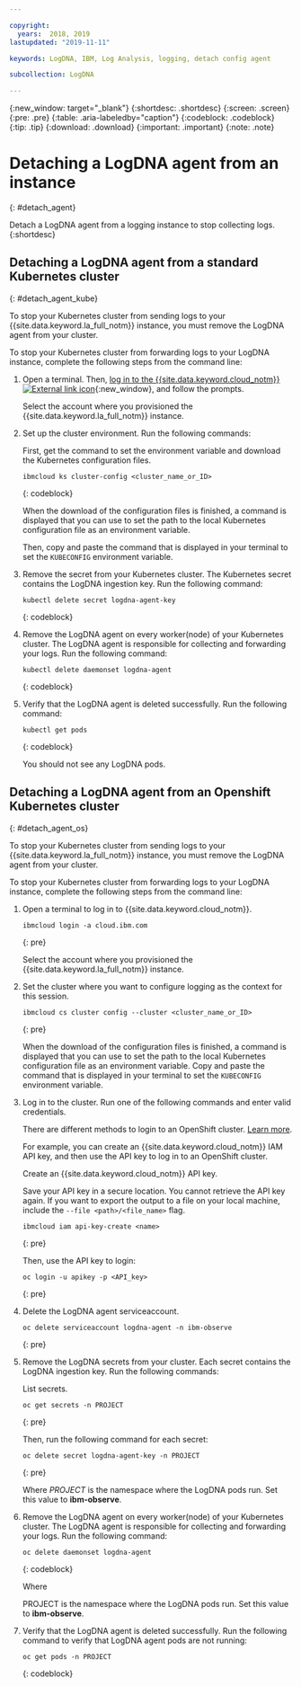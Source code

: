 ```yaml
---

copyright:
  years:  2018, 2019
lastupdated: "2019-11-11"

keywords: LogDNA, IBM, Log Analysis, logging, detach config agent

subcollection: LogDNA

---
```


{:new_window: target="_blank"}
{:shortdesc: .shortdesc}
{:screen: .screen}
{:pre: .pre}
{:table: .aria-labeledby="caption"}
{:codeblock: .codeblock}
{:tip: .tip}
{:download: .download}
{:important: .important}
{:note: .note}

# Detaching a LogDNA agent from an instance
{: #detach_agent}

Detach a LogDNA agent from a logging instance to stop collecting logs.
{:shortdesc}

## Detaching a LogDNA agent from a standard Kubernetes cluster
{: #detach_agent_kube}

To stop your Kubernetes cluster from sending logs to your {{site.data.keyword.la_full_notm}} instance, you must remove the LogDNA agent from your cluster. 

To stop your Kubernetes cluster from forwarding logs to your LogDNA instance, complete the following steps from the command line:

1. Open a terminal. Then, [log in to the {{site.data.keyword.cloud_notm}} ![External link icon](../../icons/launch-glyph.svg "External link icon")](https://cloud.ibm.com/login){:new_window}, and follow the prompts.

    Select the account where you provisioned the {{site.data.keyword.la_full_notm}} instance.

2. Set up the cluster environment. Run the following commands:

    First, get the command to set the environment variable and download the Kubernetes configuration files.

    ```
    ibmcloud ks cluster-config <cluster_name_or_ID>
    ```
    {: codeblock}

    When the download of the configuration files is finished, a command is displayed that you can use to set the path to the local Kubernetes configuration file as an environment variable.

    Then, copy and paste the command that is displayed in your terminal to set the `KUBECONFIG` environment variable.

3. Remove the secret from your Kubernetes cluster. The Kubernetes secret contains the LogDNA ingestion key. Run the following command:

    ```
    kubectl delete secret logdna-agent-key
    ```
    {: codeblock}

4. Remove the LogDNA agent on every worker(node) of your Kubernetes cluster. The LogDNA agent is responsible for collecting and forwarding your logs. Run the following command:

    ```
    kubectl delete daemonset logdna-agent
    ```
    {: codeblock}

5. Verify that the LogDNA agent is deleted successfully. Run the following command:

    ```
    kubectl get pods
    ```
    {: codeblock}

    You should not see any LogDNA pods.


## Detaching a LogDNA agent from an Openshift Kubernetes cluster
{: #detach_agent_os}

To stop your Kubernetes cluster from sending logs to your {{site.data.keyword.la_full_notm}} instance, you must remove the LogDNA agent from your cluster. 

To stop your Kubernetes cluster from forwarding logs to your LogDNA instance, complete the following steps from the command line:

1. Open a terminal to log in to {{site.data.keyword.cloud_notm}}.

   ```
   ibmcloud login -a cloud.ibm.com
   ```
   {: pre}

   Select the account where you provisioned the {{site.data.keyword.la_full_notm}} instance.

2. Set the cluster where you want to configure logging as the context for this session.

   ```
   ibmcloud cs cluster config --cluster <cluster_name_or_ID>
   ```
   {: pre}

   When the download of the configuration files is finished, a command is displayed that you can use to set the path to the local Kubernetes configuration file as an environment variable. Copy and paste the command that is displayed in your terminal to set the `KUBECONFIG` environment variable.

3. Log in to the cluster. Run one of the following commands and enter valid credentials.

    There are different methods to login to an OpenShift cluster. [Learn more](/docs/openshift?topic=openshift-access_cluster#access_automation).

    For example, you can create an {{site.data.keyword.cloud_notm}} IAM API key, and then use the API key to log in to an OpenShift cluster. 

    Create an {{site.data.keyword.cloud_notm}} API key.<p class="important">Save your API key in a secure location. You cannot retrieve the API key again. If you want to export the output to a file on your local machine, include the `--file <path>/<file_name>` flag.</p>

    ```
    ibmcloud iam api-key-create <name>
    ```
    {: pre}

    Then, use the API key to login:

    ```
    oc login -u apikey -p <API_key>
    ```
    {: pre}

4. Delete the LogDNA agent serviceaccount.

    ```
    oc delete serviceaccount logdna-agent -n ibm-observe
    ```
    {: pre}

4. Remove the LogDNA secrets from your cluster. Each secret contains the LogDNA ingestion key. Run the following commands:

    List secrets.

    ```
    oc get secrets -n PROJECT
    ```
    {: pre}

    Then, run the following command for each secret: 
    
    ```
    oc delete secret logdna-agent-key -n PROJECT
    ```
    {: pre}

    Where *PROJECT* is the namespace where the LogDNA pods run. Set this value to **ibm-observe**.

5. Remove the LogDNA agent on every worker(node) of your Kubernetes cluster. The LogDNA agent is responsible for collecting and forwarding your logs. Run the following command:

    ```
    oc delete daemonset logdna-agent
    ```
    {: codeblock}

    Where

    PROJECT is the namespace where the LogDNA pods run. Set this value to **ibm-observe**.

5. Verify that the LogDNA agent is deleted successfully. Run the following command to verify that LogDNA agent pods are not running:

    ```
    oc get pods -n PROJECT
    ```
    {: codeblock}






